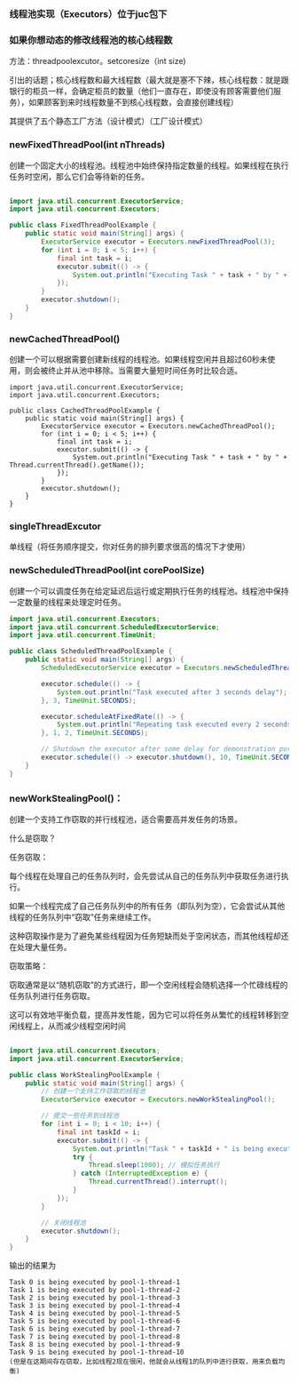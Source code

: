 ### 线程池实现（Executors）位于juc包下

### 如果你想动态的修改线程池的核心线程数


方法：threadpoolexcutor。setcoresize（int size)

引出的话题；核心线程数和最大线程数（最大就是塞不下辣，核心线程数：就是跟银行的柜员一样，会确定柜员的数量（他们一直存在，即使没有顾客需要他们服务），如果顾客到来时线程数量不到核心线程数，会直接创建线程）

其提供了五个静态工厂方法（设计模式）（工厂设计模式）

 ### newFixedThreadPool(int nThreads)
创建一个固定大小的线程池。线程池中始终保持指定数量的线程。如果线程在执行任务时空闲，那么它们会等待新的任务。
```java

import java.util.concurrent.ExecutorService;
import java.util.concurrent.Executors;

public class FixedThreadPoolExample {
    public static void main(String[] args) {
        ExecutorService executor = Executors.newFixedThreadPool(3);
        for (int i = 0; i < 5; i++) {
            final int task = i;
            executor.submit(() -> {
                System.out.println("Executing Task " + task + " by " + Thread.currentThread().getName());
            });
        }
        executor.shutdown();
    }
}

```

### newCachedThreadPool()
创建一个可以根据需要创建新线程的线程池。如果线程空闲并且超过60秒未使用，则会被终止并从池中移除。当需要大量短时间任务时比较合适。

```
import java.util.concurrent.ExecutorService;
import java.util.concurrent.Executors;

public class CachedThreadPoolExample {
    public static void main(String[] args) {
        ExecutorService executor = Executors.newCachedThreadPool();
        for (int i = 0; i < 5; i++) {
            final int task = i;
            executor.submit(() -> {
                System.out.println("Executing Task " + task + " by " + Thread.currentThread().getName());
            });
        }
        executor.shutdown();
    }
}

```
### singleThreadExcutor

单线程（将任务顺序提交，你对任务的排列要求很高的情况下才使用）

### newScheduledThreadPool(int corePoolSize)
创建一个可以调度任务在给定延迟后运行或定期执行任务的线程池。线程池中保持一定数量的线程来处理定时任务。

```java
import java.util.concurrent.Executors;
import java.util.concurrent.ScheduledExecutorService;
import java.util.concurrent.TimeUnit;

public class ScheduledThreadPoolExample {
    public static void main(String[] args) {
        ScheduledExecutorService executor = Executors.newScheduledThreadPool(2);

        executor.schedule(() -> {
            System.out.println("Task executed after 3 seconds delay");
        }, 3, TimeUnit.SECONDS);

        executor.scheduleAtFixedRate(() -> {
            System.out.println("Repeating task executed every 2 seconds");
        }, 1, 2, TimeUnit.SECONDS);

        // Shutdown the executor after some delay for demonstration purposes
        executor.schedule(() -> executor.shutdown(), 10, TimeUnit.SECONDS);
    }
}

```

### newWorkStealingPool()：
创建一个支持工作窃取的并行线程池，适合需要高并发任务的场景。

什么是窃取？

任务窃取：

每个线程在处理自己的任务队列时，会先尝试从自己的任务队列中获取任务进行执行。

如果一个线程完成了自己任务队列中的所有任务（即队列为空），它会尝试从其他线程的任务队列中“窃取”任务来继续工作。

这种窃取操作是为了避免某些线程因为任务短缺而处于空闲状态，而其他线程却还在处理大量任务。

窃取策略：

窃取通常是以“随机窃取”的方式进行，即一个空闲线程会随机选择一个忙碌线程的任务队列进行任务窃取。

这可以有效地平衡负载，提高并发性能，因为它可以将任务从繁忙的线程转移到空闲线程上，从而减少线程空闲时间

```java

import java.util.concurrent.Executors;
import java.util.concurrent.ExecutorService;

public class WorkStealingPoolExample {
    public static void main(String[] args) {
        // 创建一个支持工作窃取的线程池
        ExecutorService executor = Executors.newWorkStealingPool();

        // 提交一些任务到线程池
        for (int i = 0; i < 10; i++) {
            final int taskId = i;
            executor.submit(() -> {
                System.out.println("Task " + taskId + " is being executed by " + Thread.currentThread().getName());
                try {
                    Thread.sleep(1000); // 模拟任务执行
                } catch (InterruptedException e) {
                    Thread.currentThread().interrupt();
                }
            });
        }

        // 关闭线程池
        executor.shutdown();
    }
}
```
输出的结果为
```
Task 0 is being executed by pool-1-thread-1
Task 1 is being executed by pool-1-thread-2
Task 2 is being executed by pool-1-thread-3
Task 3 is being executed by pool-1-thread-4
Task 4 is being executed by pool-1-thread-5
Task 5 is being executed by pool-1-thread-6
Task 6 is being executed by pool-1-thread-7
Task 7 is being executed by pool-1-thread-8
Task 8 is being executed by pool-1-thread-9
Task 9 is being executed by pool-1-thread-10
(但是在这期间存在窃取，比如线程2现在很闲，他就会从线程1的队列中进行获取，用来负载均衡)

```
